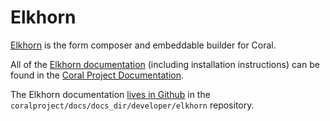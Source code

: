 # Elkhorn

[Elkhorn](https://github.com/coralproject/elkhorn) is the form composer and embeddable builder for Coral.

All of the [Elkhorn documentation](https://coralprojectdocs.herokuapp.com/elkhorn/) (including installation instructions) can be found in the [Coral Project Documentation](https://coralprojectdocs.herokuapp.com/).

The Elkhorn documentation [lives in Github](https://github.com/coralproject/docs/tree/master/docs_dir/developer/elkhorn) in the `coralproject/docs/docs_dir/developer/elkhorn` repository.
